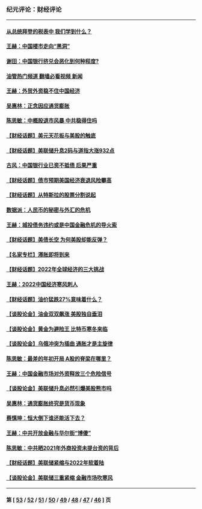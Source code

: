 ### 纪元评论：财经评论
---
#### [从总统拜登的税表中 我们学到什么？](../../pages/nsc1026/n13773081.md?07250330) 
#### [王赫：中国楼市走向“黑洞”](../../pages/nsc1026/n13770647.md?07250330) 
#### [谢田：中国银行挤兑会恶化到何种程度?](../../pages/nsc1026/n13766965.md?07250330) 
#### [油管热门频道 翻墙必看视频 新闻](ok?07250330)
#### [王赫：外贸外资稳不住中国经济](../../pages/nsc1026/n13753933.md?07250330) 
#### [吴惠林：正念因应通货膨胀](../../pages/nsc1026/n13750350.md?07250330) 
#### [陈思敏：中概股退市风暴 中共稳得住吗](../../pages/nsc1026/n13738978.md?07250330) 
#### [【财经话题】美元天花板与美股的触底](../../pages/nsc1026/n13736495.md?07250330) 
#### [【财经话题】美联储升息2码与道指大涨932点](../../pages/nsc1026/n13727377.md?07250330) 
#### [古风：中国银行业已资不抵债 后果严重](../../pages/nsc1026/n13726111.md?07250330) 
#### [【财经话题】债市预期美国经济衰退风险攀高](../../pages/nsc1026/n13698043.md?07250330) 
#### [【财经话题】从特斯拉的股票分割说起](../../pages/nsc1026/n13679733.md?07250330) 
#### [数据派：人民币的秘密与外汇的危机](../../pages/nsc1026/n13667092.md?07250330) 
#### [王赫：城投债务违约或是中国金融危机的导火索](../../pages/nsc1026/n13665322.md?07250330) 
#### [【财经话题】美债长空 为何美股却能反弹？](../../pages/nsc1026/n13665895.md?07250330) 
#### [【名家专栏】滞胀即将到来](../../pages/nsc1026/n13658171.md?07250330) 
#### [【财经话题】2022年全球经济的三大挑战](../../pages/nsc1026/n13654423.md?07250330) 
#### [王赫：2022中国经济寒风刺人](../../pages/nsc1026/n13651403.md?07250330) 
#### [【财经话题】油价猛跌27%意味着什么？](../../pages/nsc1026/n13648767.md?07250330) 
#### [【谈股论金】油金双双飙涨 美股独自垂泪](../../pages/nsc1026/n13631742.md?07250330) 
#### [【谈股论金】黄金为避险王 比特币寒冬来临](../../pages/nsc1026/n13600406.md?07250330) 
#### [【谈股论金】乌俄冲突为插曲 通胀才是主旋律](../../pages/nsc1026/n13576797.md?07250330) 
#### [陈思敏：最差的年初开局 A股的脊梁在哪里？](../../pages/nsc1026/n13558359.md?07250330) 
#### [王赫：中国金融市场对外资释放三个危险信号](../../pages/nsc1026/n13546389.md?07250330) 
#### [【谈股论金】美联储升息必然引爆美股熊市吗](../../pages/nsc1026/n13519194.md?07250330) 
#### [吴惠林：通货膨胀终究是货币现象](../../pages/nsc1026/n13512979.md?07250330) 
#### [蔡慎坤：恒大倒下谁还能活下去？](../../pages/nsc1026/n13501831.md?07250330) 
#### [王赫：中共开放金融与华尔街“博傻”](../../pages/nsc1026/n13501138.md?07250330) 
#### [陈思敏：中共晒2021年外商投资未提台资的背后](../../pages/nsc1026/n13501057.md?07250330) 
#### [【财经话题】美联储紧缩与2022年软着陆](../../pages/nsc1026/n13498354.md?07250330) 
#### [【谈股论金】美联储三重紧缩 金融市场吹寒风](../../pages/nsc1026/n13487202.md?07250330) 

---
#### 第 [ [53](./53.md?07250330) / [52](./52.md?07250330) / [51](./51.md?07250330) / [50](./50.md?07250330) / [49](./49.md?07250330) / [48](./48.md?07250330) / [47](./47.md?07250330) / [46](./46.md?07250330) ] 页
